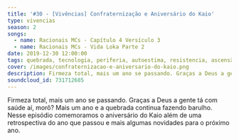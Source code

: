 ```yaml
---
title: '#30 - [Vivências] Confraternização e Aniversário do Kaio'
type: vivencias
season: 2
songs:
  - name: Racionais MCs - Capítulo 4 Versículo 3
  - name: Racionais MCs - Vida Loka Parte 2
date: 2019-12-30 12:00:00
tags: quebrada, tecnologia, periferia, autoestima, resistencia, ascensão, poder para periferia
cover: /images/confraternizacao-e-aniversario-do-kaio.png
description: Firmeza total, mais um ano se passando. Graças a Deus a gente tá com saúde aí, morô? Mais um ano e a quebrada continua fazendo barulho. Nesse episódio comemoramos o aniversário do Kaio além de uma retrospectiva do ano que passou e mais algumas novidades para o próximo ano.
soundcloud_id: 731712685
---
```


Firmeza total, mais um ano se passando. Graças a Deus a gente tá com saúde aí, morô? Mais um ano e a quebrada continua fazendo barulho. Nesse episódio comemoramos o aniversário do Kaio além de uma retrospectiva do ano que passou e mais algumas novidades para o próximo ano.